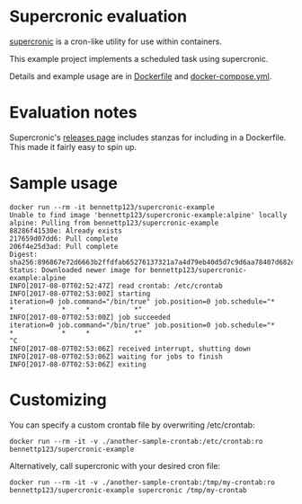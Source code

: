 # Supercronic evaluation

[supercronic](https://github.com/aptible/supercronic) is a cron-like utility
for use within containers.

This example project implements a scheduled task using supercronic.

Details and example usage are in [Dockerfile](Dockerfile) and
[docker-compose.yml](docker-compose.yml).

# Evaluation notes

Supercronic's [releases page](https://github.com/aptible/supercronic/releases)
includes stanzas for including in a Dockerfile. This made it fairly easy to
spin up.

# Sample usage

```
docker run --rm -it bennettp123/supercronic-example
Unable to find image 'bennettp123/supercronic-example:alpine' locally
alpine: Pulling from bennettp123/supercronic-example
88286f41530e: Already exists 
217659d07dd6: Pull complete 
206f4e25d3ad: Pull complete 
Digest: sha256:896867e72d6663b2ffdfab65276137321a7a4d79eb40d5d7c9d6aa78407d682e
Status: Downloaded newer image for bennettp123/supercronic-example:alpine
INFO[2017-08-07T02:52:47Z] read crontab: /etc/crontab                   
INFO[2017-08-07T02:53:00Z] starting                                      iteration=0 job.command="/bin/true" job.position=0 job.schedule="*    *            *     *           *"
INFO[2017-08-07T02:53:00Z] job succeeded                                 iteration=0 job.command="/bin/true" job.position=0 job.schedule="*    *            *     *           *"
^C
INFO[2017-08-07T02:53:06Z] received interrupt, shutting down            
INFO[2017-08-07T02:53:06Z] waiting for jobs to finish                   
INFO[2017-08-07T02:53:06Z] exiting                                      

```

# Customizing

You can specify a custom crontab file by overwriting /etc/crontab:

```
docker run --rm -it -v ./another-sample-crontab:/etc/crontab:ro bennettp123/supercronic-example
```

Alternatively, call supercronic with your desired cron file:

```
docker run --rm -it -v ./another-sample-crontab:/tmp/my-crontab:ro bennettp123/supercronic-example supercronic /tmp/my-crontab
```
